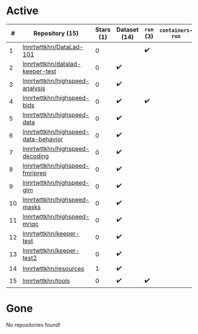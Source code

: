 # Active
| # | Repository (15) | Stars (1) | Dataset (14) | `run` (3) | `containers-run` |
| --- | --- | --- | --- | --- | --- |
| 1 | [lnnrtwttkhn/DataLad-101](https://github.com/lnnrtwttkhn/DataLad-101) | 0 |  | :heavy_check_mark: |  |
| 2 | [lnnrtwttkhn/datalad-keeper-test](https://github.com/lnnrtwttkhn/datalad-keeper-test) | 0 | :heavy_check_mark: |  |  |
| 3 | [lnnrtwttkhn/highspeed-analysis](https://github.com/lnnrtwttkhn/highspeed-analysis) | 0 | :heavy_check_mark: |  |  |
| 4 | [lnnrtwttkhn/highspeed-bids](https://github.com/lnnrtwttkhn/highspeed-bids) | 0 | :heavy_check_mark: | :heavy_check_mark: |  |
| 5 | [lnnrtwttkhn/highspeed-data](https://github.com/lnnrtwttkhn/highspeed-data) | 0 | :heavy_check_mark: |  |  |
| 6 | [lnnrtwttkhn/highspeed-data-behavior](https://github.com/lnnrtwttkhn/highspeed-data-behavior) | 0 | :heavy_check_mark: |  |  |
| 7 | [lnnrtwttkhn/highspeed-decoding](https://github.com/lnnrtwttkhn/highspeed-decoding) | 0 | :heavy_check_mark: |  |  |
| 8 | [lnnrtwttkhn/highspeed-fmriprep](https://github.com/lnnrtwttkhn/highspeed-fmriprep) | 0 | :heavy_check_mark: |  |  |
| 9 | [lnnrtwttkhn/highspeed-glm](https://github.com/lnnrtwttkhn/highspeed-glm) | 0 | :heavy_check_mark: |  |  |
| 10 | [lnnrtwttkhn/highspeed-masks](https://github.com/lnnrtwttkhn/highspeed-masks) | 0 | :heavy_check_mark: |  |  |
| 11 | [lnnrtwttkhn/highspeed-mriqc](https://github.com/lnnrtwttkhn/highspeed-mriqc) | 0 | :heavy_check_mark: |  |  |
| 12 | [lnnrtwttkhn/keeper-test](https://github.com/lnnrtwttkhn/keeper-test) | 0 | :heavy_check_mark: |  |  |
| 13 | [lnnrtwttkhn/keeper-test2](https://github.com/lnnrtwttkhn/keeper-test2) | 0 | :heavy_check_mark: |  |  |
| 14 | [lnnrtwttkhn/resources](https://github.com/lnnrtwttkhn/resources) | 1 | :heavy_check_mark: |  |  |
| 15 | [lnnrtwttkhn/tools](https://github.com/lnnrtwttkhn/tools) | 0 | :heavy_check_mark: | :heavy_check_mark: |  |

# Gone
No repositories found!
